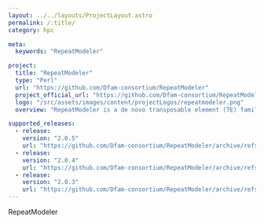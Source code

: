 ```yaml
---
layout: ../../layouts/ProjectLayout.astro
permalink: /:title/
category: hpc

meta:
  keywords: "RepeatModeler"

project:
  title: "RepeatModeler"
  type: "Perl"
  url: "https://github.com/Dfam-consortium/RepeatModeler"
  project_official_url: "https://github.com/Dfam-consortium/RepeatModeler"
  logo: "/src/assets/images/content/projectLogos/repeatmodeler.png"
  overview: "RepeatModeler is a de novo transposable element (TE) family identification and modeling package. At the heart of RepeatModeler are three de-novo repeat finding programs ( RECON, RepeatScout and LtrHarvest/Ltr_retriever ) which employ complementary computational methods for identifying repeat element boundaries and family relationships from sequence data."

supported_releases:
  - release:
    version: "2.0.5"
    url: "https://github.com/Dfam-consortium/RepeatModeler/archive/refs/tags/2.0.5.tar.gz"
  - release:
    version: "2.0.4"
    url: "https://github.com/Dfam-consortium/RepeatModeler/archive/refs/tags/2.0.4.tar.gz"
  - release:
    version: "2.0.3"
    url: "https://github.com/Dfam-consortium/RepeatModeler/archive/refs/tags/2.0.3.tar.gz"
---
```


<p>RepeatModeler</p>
